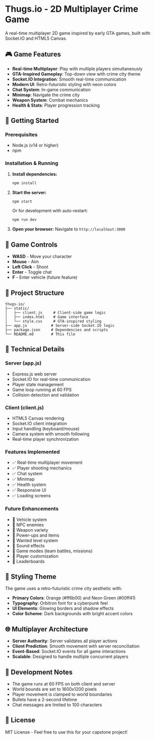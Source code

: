 # Thugs.io - 2D Multiplayer Crime Game

A real-time multiplayer 2D game inspired by early GTA games, built with Socket.IO and HTML5 Canvas.

## 🎮 Game Features

- **Real-time Multiplayer**: Play with multiple players simultaneously
- **GTA-Inspired Gameplay**: Top-down view with crime city theme
- **Socket.IO Integration**: Smooth real-time communication
- **Modern UI**: Retro-futuristic styling with neon colors
- **Chat System**: In-game communication
- **Minimap**: Navigate the crime city
- **Weapon System**: Combat mechanics
- **Health & Stats**: Player progression tracking

## 🚀 Getting Started

### Prerequisites
- Node.js (v14 or higher)
- npm

### Installation & Running

1. **Install dependencies:**
   ```bash
   npm install
   ```

2. **Start the server:**
   ```bash
   npm start
   ```
   Or for development with auto-restart:
   ```bash
   npm run dev
   ```

3. **Open your browser:**
   Navigate to `http://localhost:3000`

## 🎯 Game Controls

- **WASD** - Move your character
- **Mouse** - Aim
- **Left Click** - Shoot
- **Enter** - Toggle chat
- **F** - Enter vehicle (future feature)

## 📁 Project Structure

```
thugs-io/
├── static/
│   ├── client.js     # Client-side game logic
│   ├── index.html    # Game interface
│   └── style.css     # GTA-inspired styling
├── app.js           # Server-side Socket.IO logic
├── package.json     # Dependencies and scripts
└── README.md        # This file
```

## 🔧 Technical Details

### Server (app.js)
- Express.js web server
- Socket.IO for real-time communication
- Player state management
- Game loop running at 60 FPS
- Collision detection and validation

### Client (client.js)
- HTML5 Canvas rendering
- Socket.IO client integration
- Input handling (keyboard/mouse)
- Camera system with smooth following
- Real-time player synchronization

### Features Implemented
- ✅ Real-time multiplayer movement
- ✅ Player shooting mechanics
- ✅ Chat system
- ✅ Minimap
- ✅ Health system
- ✅ Responsive UI
- ✅ Loading screens

### Future Enhancements
- 🔄 Vehicle system
- 🔄 NPC enemies
- 🔄 Weapon variety
- 🔄 Power-ups and items
- 🔄 Wanted level system
- 🔄 Sound effects
- 🔄 Game modes (team battles, missions)
- 🔄 Player customization
- 🔄 Leaderboards

## 🎨 Styling Theme

The game uses a retro-futuristic crime city aesthetic with:
- **Primary Colors**: Orange (#ff6b00) and Neon Green (#00ff41)
- **Typography**: Orbitron font for a cyberpunk feel
- **UI Elements**: Glowing borders and shadow effects
- **Color Scheme**: Dark backgrounds with bright accent colors

## 🌐 Multiplayer Architecture

- **Server Authority**: Server validates all player actions
- **Client Prediction**: Smooth movement with server reconciliation
- **Event-Based**: Socket.IO events for all game interactions
- **Scalable**: Designed to handle multiple concurrent players

## 🐛 Development Notes

- The game runs at 60 FPS on both client and server
- World bounds are set to 1600x1200 pixels
- Player movement is clamped to world boundaries
- Bullets have a 2-second lifetime
- Chat messages are limited to 100 characters

## 📝 License

MIT License - Feel free to use this for your capstone project!

